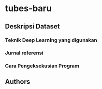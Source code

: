 # tubes-baru
## Deskripsi Dataset
### Teknik Deep Learning yang digunakan
### Jurnal referensi 
### Cara Pengeksekusian Program
## Authors
